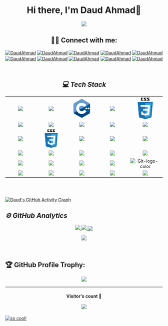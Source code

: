 <h1 align="center"> Hi there, I'm Daud Ahmad👋 </h1>
<p align="center">
  <a href="https://github.com/DaudAhmad0303"><img src="https://readme-typing-svg.herokuapp.com?lines=Computer+Science+Student;DS%20|%20AI%20|%20ML|%20NLP|%20Enthusiast;Graphic%20Designer;Always%20learning%20new%20Technology&center=true&width=500&height=50"></a>
</p>
<h2 align="center"> 🤝🏻 Connect with me: </h2>
<p align="center">
<a href="https://google-run.qwiklabs.com/public_profiles/37897df9-6ec4-4045-8b67-70d8e0c996a4" target="_blank"><img align="center" src="https://cdn.jsdelivr.net/npm/simple-icons@2.17.0/icons/qwiklabs.svg" alt="DaudAhmad" height="30" width="40" /></a>
<a href="https://codepen.io/daudahmad1" target="_blank"><img align="center" src="https://cdn.jsdelivr.net/npm/simple-icons@3.0.1/icons/codepen.svg" alt="DaudAhmad" height="30" width="40" /></a>
<a href="https://leetcode.com/Daud-Ahmad/" target="_blank"><img align="center" src="https://cdn.jsdelivr.net/npm/simple-icons@2.17.0/icons/leetcode.svg" alt="DaudAhmad" height="30" width="40" /></a>
<a href="https://dev.to/daudahmad1" target="_blank"><img align="center" src="https://cdn.jsdelivr.net/npm/simple-icons@3.0.1/icons/dev-dot-to.svg" alt="DaudAhmad" height="30" width="40" /></a>
<a href="https://twitter.com/DaudAhmad0303" target="_blank"><img align="center" src="https://cdn.jsdelivr.net/npm/simple-icons@3.0.1/icons/twitter.svg" alt="DaudAhmad" height="30" width="40" /></a>
<a href="https://www.linkedin.com/in/daudahmad0303/" target="_blank"><img align="center" src="https://cdn.jsdelivr.net/npm/simple-icons@3.0.1/icons/linkedin.svg" alt="DaudAhmad" height="30" width="40" /></a>
<a href="https://stackoverflow.com/users/15505128/daud-ahmad" target="_blank"><img align="center" src="https://cdn.jsdelivr.net/npm/simple-icons@3.0.1/icons/stackoverflow.svg" alt="DaudAhmad" height="30" width="40" /></a>
<a href="https://www.instagram.com/daudahmad0303/" target="_blank"><img align="center" src="https://cdn.jsdelivr.net/npm/simple-icons@3.0.1/icons/instagram.svg" alt="DaudAhmad" height="30" width="40" /></a>
<a href="https://www.youtube.com/channel/UCTtKtUym_kY6Hu-90J0vADw" target="_blank"><img align="center" src="https://cdn.jsdelivr.net/npm/simple-icons@2.17.0/icons/youtube.svg" alt="DaudAhmad" height="30" width="40" /></a>
<a href="https://www.kaggle.com/daudahmad0303" target="_blank"><img align="center" src="https://cdn.jsdelivr.net/npm/simple-icons@2.17.0/icons/kaggle.svg" alt="DaudAhmad" height="30" width="40" /></a>
</p>
<br>

<h2 align="center"><i>💻 Tech Stack</i></h2>

<table width="100">
<tr>
    <td align='center' width="190">
        <a href="https://github.com/python" target="_blank">
          <img src="https://github.com/abranhe/programming-languages-logos/blob/master/src/python/python.svg" width="60">
        </a>
    </td>
    <td align='center' width="190">
        <a href="https://github.com/topics/c" target="_blank">
          <img src="https://github.com/abrahamcalf/programming-languages-logos/blob/master/src/c/c.svg" width="60">
        </a>
    </td>
    <td align='center' width="190">
        <a href="https://isocpp.org/" target="_blank">
          <img src="https://github.com/devicons/devicon/blob/master/icons/cplusplus/cplusplus-original.svg" width="60">
        </a>
    </td>
     <td align='center' width="190">
        <a href="https://github.com/whatwg/html">
          <img src="https://github.com/abrahamcalf/programming-languages-logos/blob/master/src/html/html.svg" width="50">
        </a>
    </td>
    <td align='center' width="190">
        <a href="https://www.w3.org/Style/CSS/Overview.en.html">
          <img src="https://raw.githubusercontent.com/devicons/devicon/0d6c64dbbf311879f7d563bfc3ccf559f9ed111c/icons/css3/css3-original-wordmark.svg" width="70">
        </a>
    </td>
</tr>
<tr>
    <td align='center' width="190">
        <a href="https://github.com/RasaHQ/rasa">
          <img src="https://info.rasa.com/hubfs/Rasa_January2020/Images/rasa-logo-60e441f8eadef13bea0cc790c8cf188b.svg" width="100">
        </a>
    </td>
    <td align='center' width="190">
        <a href="https://github.com/pallets/flask">
          <img src="https://buttercms.com/static/images/tech_banners/Flask.png" width="130">
        </a>
    </td>
    <td align='center' width="190">
        <a href="https://github.com/django/django">
          <img src="https://www.djangoproject.com/m/img/logos/django-logo-negative.png" width="130">
        </a>
    </td>
    <td align='center' width="190">
        <a href="https://github.com/numpy/numpy">
          <img src="https://user-images.githubusercontent.com/67586773/105040771-43887300-5a88-11eb-9f01-bee100b9ef22.png" width="100">
        </a>
    </td>
    <td align='center'>
        <a href="https://github.com/pandas-dev/pandas">
          <img src = "https://camo.githubusercontent.com/ff5c731f911ef14875d45a18b634c759885c4b9ae9de7ed747039c358cc91008/68747470733a2f2f736b6570747269632e636f6d2f696d616765732f70616e6461732e706e67" width="120">
        </a>
    </td>
</tr>
<tr>
    <td align='center' width="190">
        <a href="https://github.com/android">
          <img src="https://github.com/eddydn/AndroidLogoQuiz/blob/master/app/src/main/res/mipmap-xxxhdpi/ic_launcher.png" width="60">
        </a>
    </td>
    <td align='center'>
        <img src="https://raw.githubusercontent.com/devicons/devicon/0d6c64dbbf311879f7d563bfc3ccf559f9ed111c/icons/css3/css3-original-wordmark.svg" width="60">
    </td>
    <td align='center'>
        <img src="https://www.vectorlogo.zone/logos/heroku/heroku-ar21.svg">
    </td>
    <td align='center'>
        <img src="https://github.com/bestofjs/bestofjs-webui/blob/master/public/logos/vscode.svg" width="60">
    </td>
    <td align='center'>
        <img src="https://www.vectorlogo.zone/logos/getpostman/getpostman-icon.svg">
    </td>
</tr>
<tr>
    <td align='center'>
        <img src="https://download.logo.wine/logo/PostgreSQL/PostgreSQL-Logo.wine.png">
    </td>
    <td align='center'>
        <img src="https://download.logo.wine/logo/MySQL/MySQL-Logo.wine.png" >
    </td>
    <td align='center'>
        <img src="https://miro.medium.com/max/901/1*GkrYGz_r9W6AVgEloQpJFQ.png">
    </td>
    <td align='center'>
        <img src="https://download.logo.wine/logo/Redis/Redis-Logo.wine.png">
    </td>
    <td align='center'>
        <img src="https://cdn-images-1.medium.com/max/1200/1*kqpVTzo8b0e2oKdOjWQxZA.png">
    </td>
</tr>
<tr>
    <td align='center'>
        <img src="http://rhc4tp-cms-prod-vpc-76857813.s3.amazonaws.com/s3fs-public/mongodb-logo-rgb-j6w271g1xn.jpg">
    </td>
    <td align='center'>
        <img src="https://www.vectorlogo.zone/logos/firebase/firebase-ar21.svg">
    </td>
    <td align='center'>
        <img src="https://upload.wikimedia.org/wikipedia/commons/thumb/6/62/Ruby_On_Rails_Logo.svg/1200px-Ruby_On_Rails_Logo.svg.png">
    </td>
    <td align='center'>
        <img src="https://upload.wikimedia.org/wikipedia/commons/thumb/7/71/RabbitMQ_logo.svg/1200px-RabbitMQ_logo.svg.png">
    </td>
    <td align='center'>
        <img src="https://github.com/RRICHARRD/Git/blob/master/git-image/Git-Logo-Color.png" alt="Git-logo-color" width="250"/>
    </td>
</tr>

<tr>
    <td align='center'>
        <img src="https://www.metaltoad.com/sites/default/files/styles/large_personal_photo_870x500_/public/2020-05/aws-logo-blog-header.png?itok=t4o3meiH">
    </td>
    <td align='center'>
        <img src="https://download.logo.wine/logo/Microsoft_Azure/Microsoft_Azure-Logo.wine.png">
    </td>
    <td align='center'>
        <img src="https://upload.wikimedia.org/wikipedia/commons/e/e5/TensorFlow_Logo_with_text.png">
    </td>
    <td align='center'>
        <img src="https://marvel-b1-cdn.bc0a.com/f00000000152152/www.zend.com/sites/default/files/image/2019-09/logo-docker.jpg" >
    </td>
    <td align='center'>
        <img src="https://www.nginx.com/wp-content/uploads/2018/08/NGINX-logo-rgb-large.png" >
    </td>
</tr>
    
</table>

<br />
<br />


<!-- ## Contribution Graph -->

[![Daud's GitHub Activity Graph](https://activity-graph.herokuapp.com/graph?username=DaudAhmad0303&theme=xcode)](https://github.com/DaudAhmad0303)

<h2><i>⚙️ GitHub Analytics</i></h2>
<p align="center">
  <a href="https://github.com/DaudAhmad0303"><span>
    <img height="180em" src="https://github-readme-stats.vercel.app/api?username=daudahmad0303&count_private=true&show_icons=true&theme=radical&&include_all_commits=true"/>
    <img height="180em" src="https://github-readme-stats-eight-theta.vercel.app/api/top-langs/?username=daudahmad0303&layout=compact&langs_count=8&theme=radical&include_all_commits=true"/>
    <img align="center" src="https://github-profile-summary-cards.vercel.app/api/cards/profile-details?username=daudahmad0303&theme=dracula" />
    </span></a>
</p>

<!-- Different themes and ways of Analytics -->
<!-- <img height="180em" src="https://github-readme-stats.vercel.app/api/top-langs/?username=daudahmad0303&layout=compact&langs_count=8&theme=radical&include_all_commits=true"/> -->
<!-- https://github-readme-stats-eight-theta.vercel.app/api/top-langs/?username=Muhammad-Bilal-7896&hide=assembly,css&layout=compact&langs_count=10&theme=radical -->
<!-- <img height="180em" src="https://github-readme-stats-eight-theta.vercel.app/api/top-langs/?username=daudahmad0303&layout=compact&langs_count=8&theme=algolia"/> -->
<!-------------------------------------------------------   Exaample Codes End   --------------------------------------------------------->

<p align="center">
  <img width="80%" src="https://github-readme-streak-stats.herokuapp.com/?user=daudahmad0303&theme=radical&show_icons=true&locale=en&layout=demo&hide_border=true" />
</p>
<br/>
<h2 align="centre">🏆 GitHub Profile Trophy:</h2>
<p align="center">
<a href="https://github.com/DaudAhmad0303">
  <img width=700 src="https://github-profile-trophy.vercel.app/?username=daudahmad0303&column=8&theme=onedark&no-frame=true&no-bg=true"/>
</a>
</p>
<hr>
<!-- <h2>Spotify Playing 🎧</h2>

![Spotify](https://novatorem.vercel.app/api/spotify)

<hr> -->
<h4 align="center"><b> 
  Visitor's count</b> 👀
  <br/><br/>
  <img src="https://profile-counter.glitch.me/DaudAhmad0303/count.svg" />
</h4>
<a href="https://github.com/daudahmad0303">
  <img src="https://github.com/punitkmryh/punitkmryh/raw/master/wave.svg" alt=" so cool!" style="max-width: 100%;">
</a>







<!--
**DaudAhmad0303/DaudAhmad0303** is a ✨ _special_ ✨ repository because its `README.md` (this file) appears on your GitHub profile.

Here are some ideas to get you started:

- 🔭 I’m currently working on ...
- 🌱 I’m currently learning ...
- 👯 I’m looking to collaborate on ...
- 🤔 I’m looking for help with ...
- 💬 Ask me about ...
- 📫 How to reach me: ...
- 😄 Pronouns: ...
- ⚡ Fun fact: ...
-->

<!-- 

## 1. GitHub Stats
![Your Repository's Stats](https://github-readme-stats.vercel.app/api?username=daudahmad0303&show_icons=true)
## 2. Most Used Languages
![Your Repository's Stats](https://github-readme-stats.vercel.app/api/top-langs/?username=daudahmad0303&theme=blue-green)
## 3. Contributors Badge
![Your Repository's Stats](https://contrib.rocks/image?repo=daudahmad0303/Python)
## 4. Random Joke Generator
![Jokes Card](https://readme-jokes.vercel.app/api)
## 5. Profile View Counter
![Profile View Counter](https://komarev.com/ghpvc/?username=daudahmad0303)
### Repository View Counter - HITS
![Hits](https://hitcounter.pythonanywhere.com/count/tag.svg?url=https://github.com/DaudAhmad0303/AI-Lab-2)

 -->
